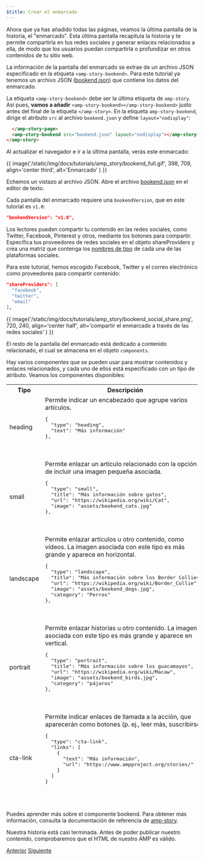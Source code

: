 ```yaml
---
$title: Crear el enmarcado
---
```


Ahora que ya has añadido todas las páginas, veamos la última pantalla de la historia, el "enmarcado".  Esta última pantalla recapitula la historia y te permite compartirla en tus redes sociales y generar enlaces relacionados a ella, de modo que los usuarios puedan compartirla o profundizar en otros contenidos de tu sitio web.

La información de la pantalla del enmarcado se extrae de un archivo JSON especificado en la etiqueta `<amp-story-bookend>`. Para este tutorial ya tenemos un archivo JSON ([bookend.json](https://github.com/ampproject/docs/blob/master/tutorial_source/amp-pets-story/bookend.json)) que contiene los datos del enmarcado.

La etiqueta `<amp-story-bookend>` debe ser la última etiqueta de `amp-story`. Así pues, **vamos a añadir** `<amp-story-bookend></amp-story-bookend>` justo antes del final de la etiqueta `</amp-story>`.  En la etiqueta `amp-story-bookend`, dirige el atributo `src` al archivo `bookend.json` y define `layout="nodisplay"`:

```html hl_lines="2"
  </amp-story-page>
  <amp-story-bookend src="bookend.json" layout="nodisplay"></amp-story-bookend>
</amp-story>
```

Al actualizar el navegador e ir a la última pantalla, verás este enmarcado:

{{ image('/static/img/docs/tutorials/amp_story/bookend_full.gif', 398, 709, align='center third', alt='Enmarcado' ) }}

Echemos un vistazo al archivo JSON.  Abre el archivo [bookend.json](https://github.com/ampproject/docs/blob/master/tutorial_source/amp-pets-story/bookend.json) en el editor de texto.

Cada pantalla del enmarcado requiere una `bookendVersion`, que en este tutorial es `v1.0`:

```json
"bookendVersion": "v1.0",
```

Los lectores pueden compartir tu contenido en las redes sociales, como Twitter, Facebook, Pinterest y otros, mediante los botones para compartir. Especifica tus proveedores de redes sociales en el objeto shareProviders y crea una matriz que contenga los [nombres de tipo](/es/docs/reference/components/amp-social-share.html#pre-configured-providers) de cada una de las plataformas sociales.

Para este tutorial, hemos escogido Facebook, Twitter y el correo electrónico como proveedores para compartir contenido:

```json
"shareProviders": [
  "facebook",
  "twitter",
  "email"
],
```

{{ image('/static/img/docs/tutorials/amp_story/bookend_social_share.png', 720, 240, align='center half', alt='compartir el enmarcado a través de las redes sociales' ) }}

El resto de la pantalla del enmarcado está dedicado a contenido relacionado,  el cual se almacena en el objeto `components`. 

Hay varios componentes que se pueden usar para mostrar contenidos y enlaces relacionados, y cada uno de ellos está especificado con un tipo de atributo. Veamos los componentes disponibles:

<table>
<thead>
<tr>
  <th width="20%">Tipo</th>
  <th>Descripción</th>
</tr>
<tr>
  <td>heading</td>
  <td>Permite indicar un encabezado que agrupe varios artículos.
<pre class="nopreline">
{
  "type": "heading",
  "text": "Más información"
},
</pre>
  <br>
  <figure class="alignment-wrapper half">
    <amp-img src="/static/img/docs/tutorials/amp_story/bookend_heading.png" width="720" height="140" layout="responsive" alt="encabezado del enmarcado"></amp-img>
  </figure>
  </td>
</tr>
<tr>
  <td>small</td>
  <td>Permite enlazar un artículo relacionado con la opción de incluir una imagen pequeña asociada.
<pre class="nopreline">
{
  "type": "small",
  "title": "Más información sobre gatos",
  "url": "https://wikipedia.org/wiki/Cat",
  "image": "assets/bookend_cats.jpg"
},
</pre>
  <br>
  <figure class="alignment-wrapper half">
    <amp-img src="/static/img/docs/tutorials/amp_story/bookend_small.png" width="720" height="267" layout="responsive" alt="artículo con imagen pequeña en el enmarcado"></amp-img>
  </figure>
</td>
</tr>
<tr>
  <td>landscape</td>
  <td>Permite enlazar artículos u otro contenido, como vídeos. La imagen asociada con este tipo es más grande y aparece en horizontal.
<pre class="nopreline">
{
  "type": "landscape",
  "title": "Más información sobre los Border Collies",
  "url": "https://wikipedia.org/wiki/Border_Collie",
  "image": "assets/bookend_dogs.jpg",
  "category": "Perros"
},
</pre>
  <br>
  <figure class="alignment-wrapper half">
    <amp-img src="/static/img/docs/tutorials/amp_story/bookend_landscape.png" width="720" height="647" layout="responsive" alt="artículo con imagen horizontal en el enmarcado"></amp-img>
  </figure>
  </td>
</tr>
<tr>
  <td>portrait</td>
  <td>Permite enlazar historias u otro contenido.  La imagen asociada con este tipo es más grande y aparece en vertical.
<pre class="nopreline">
{
  "type": "portrait",
  "title": "Más información sobre los guacamayos",
  "url": "https://wikipedia.org/wiki/Macaw",
  "image": "assets/bookend_birds.jpg",
  "category": "pájaros"
},
</pre>
  <br>
  <figure class="alignment-wrapper half">
    <amp-img src="/static/img/docs/tutorials/amp_story/bookend_portrait.png" width="720" height="1018" layout="responsive" alt="artículo con imagen en vertical en el enmarcado"></amp-img>
  </figure>
  </td>
</tr>
<tr>
  <td>cta-link</td>
  <td>Permite indicar enlaces de llamada a la acción, que aparecerán como botones (p. ej., leer más, suscribirse).
<pre class="nopreline">
{
  "type": "cta-link",
  "links": [
    {
      "text": "Más información",
      "url": "https://www.ampproject.org/stories/"
    }
  ]
}
</pre>
  <br>
  <figure class="alignment-wrapper half">
    <amp-img src="/static/img/docs/tutorials/amp_story/bookend_cta.png" width="720" height="137" layout="responsive" alt="llamada a la acción en el enmarcado"></amp-img>
  </figure>
  </td>
</tr>
</thead>
<tbody>
</tbody>
</table>

Puedes aprender más sobre el componente bookend. Para obtener más información, consulta la documentación de referencia de [amp-story](/es/docs/reference/components/amp-story.html#bookend:-amp-story-bookend).

Nuestra historia está casi terminada.  Antes de poder publicar nuestro contenido, comprobaremos que el HTML de nuestro AMP es válido.

<div class="prev-next-buttons">
  <a class="button prev-button" href="/es/docs/getting_started/visual_story/animating_elements.html"><span class="arrow-prev">Anterior</span></a>
  <a class="button next-button" href="/es/docs/getting_started/visual_story/validation.html"><span class="arrow-next">Siguiente</span></a>
</div>
